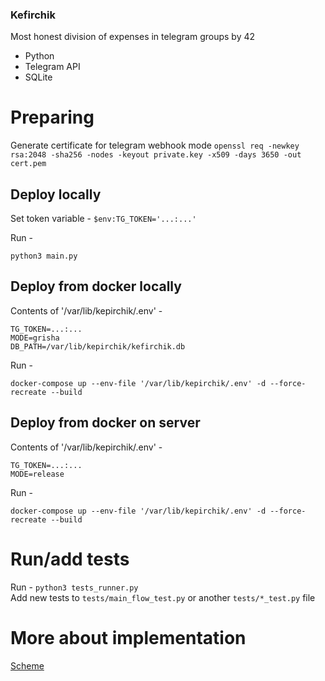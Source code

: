 ### Kefirchik
Most honest division of expenses in telegram groups
by 42


* Python
* Telegram API
* SQLite

# Preparing
Generate certificate for telegram webhook mode
`openssl req -newkey rsa:2048 -sha256 -nodes -keyout private.key -x509 -days 3650 -out cert.pem`

## Deploy locally
Set token variable -
`$env:TG_TOKEN='...:...'`

Run -
```console
python3 main.py
```

## Deploy from docker locally
Contents of '/var/lib/kepirchik/.env' -
```console
TG_TOKEN=...:...
MODE=grisha
DB_PATH=/var/lib/kepirchik/kefirchik.db
```

Run -
```console
docker-compose up --env-file '/var/lib/kepirchik/.env' -d --force-recreate --build
```

## Deploy from docker on server
Contents of '/var/lib/kepirchik/.env' -
```console
TG_TOKEN=...:...
MODE=release
```

Run -
```console
docker-compose up --env-file '/var/lib/kepirchik/.env' -d --force-recreate --build
```

# Run/add tests
Run - `python3 tests_runner.py` \
Add new tests to `tests/main_flow_test.py` or another `tests/*_test.py` file

# More about implementation
[Scheme](./Assets/DEV.md)
